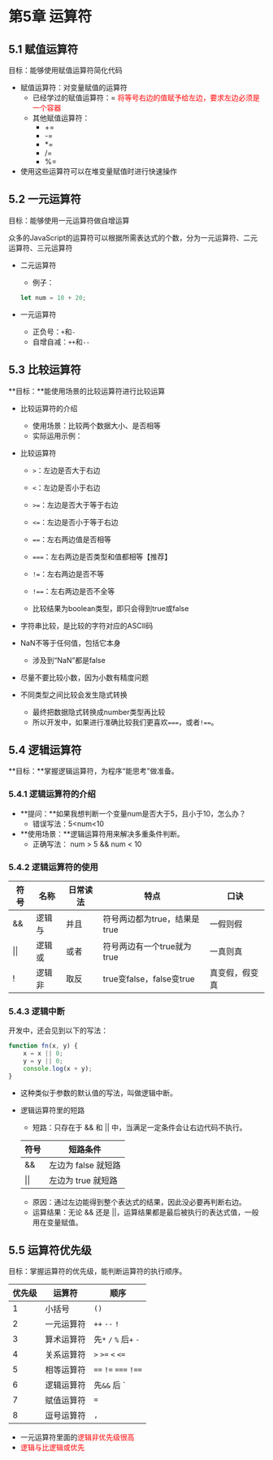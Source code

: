 # 第5章 运算符

## 5.1 赋值运算符

目标：能够使用赋值运算符简化代码

- 赋值运算符：对变量赋值的运算符
    - 已经学过的赋值运算符：= <span style="color:red;">将等号右边的值赋予给左边，要求左边必须是一个容器</span>
    - 其他赋值运算符：
        - +=
        - -=
        - *=
        - /=
        - %=
- 使用这些运算符可以在堆变量赋值时进行快速操作

## 5.2 一元运算符

目标：能够使用一元运算符做自增运算

众多的JavaScript的运算符可以根据所需表达式的个数，分为一元运算符、二元运算符、三元运算符

- 二元运算符

    - 例子：

  ```js
  let num = 10 + 20;
  ```

- 一元运算符

    - 正负号：`+`和`-`
    - 自增自减：`++`和`--`

## 5.3 比较运算符

**目标：**能使用场景的比较运算符进行比较运算

- 比较运算符的介绍

    - 使用场景：比较两个数据大小、是否相等
    - 实际运用示例：

- 比较运算符

    - `>`：左边是否大于右边
    - `<`：左边是否小于右边
    - `>=`：左边是否大于等于右边
    - `<=`：左边是否小于等于右边
    - `==`：左右两边值是否相等
    - `===`：左右两边是否类型和值都相等【推荐】
    - `!=`：左右两边是否不等
    - `!==`：左右两边是否不全等

    - 比较结果为boolean类型，即只会得到true或false

- 字符串比较，是比较的字符对应的ASCII码

- NaN不等于任何值，包括它本身

    - 涉及到“NaN”都是false

- 尽量不要比较小数，因为小数有精度问题

- 不同类型之间比较会发生隐式转换

    - 最终把数据隐式转换成number类型再比较
    - 所以开发中，如果进行准确比较我们更喜欢`===`，或者`!==`。

## 5.4 逻辑运算符

**目标：**掌握逻辑运算符，为程序“能思考”做准备。

### 5.4.1 逻辑运算符的介绍

- **提问：**如果我想判断一个变量num是否大于5，且小于10，怎么办？
    - 错误写法：5<num<10
- **使用场景：**逻辑运算符用来解决多重条件判断。
    - 正确写法： num > 5 && num < 10

### 5.4.2 逻辑运算符的使用

| 符号 | 名称   | 日常读法 | 特点                         | 口诀           |
| ---- | ------ | -------- | ---------------------------- | -------------- |
| &&   | 逻辑与 | 并且     | 符号两边都为true，结果是true | 一假则假       |
| \|\| | 逻辑或 | 或者     | 符号两边有一个true就为true   | 一真则真       |
| !    | 逻辑非 | 取反     | true变false，false变true     | 真变假，假变真 |

### 5.4.3 逻辑中断

开发中，还会见到以下的写法：

```js
function fn(x, y) {
    x = x || 0;
    y = y || 0;
    console.log(x + y);
}
```

- 这种类似于参数的默认值的写法，叫做逻辑中断。

- 逻辑运算符里的短路

    - 短路：只存在于 && 和 || 中，当满足一定条件会让右边代码不执行。

  | 符号 | 短路条件            |
    | ---- | ------------------- |
  | &&   | 左边为 false 就短路 |
  | \|\| | 左边为 true 就短路  |

    - 原因：通过左边能得到整个表达式的结果，因此没必要再判断右边。
    - 运算结果：无论 && 还是 ||，运算结果都是最后被执行的表达式值，一般用在变量赋值。

## 5.5 运算符优先级

目标：掌握运算符的优先级，能判断运算符的执行顺序。

| 优先级 | 运算符     | 顺序                    |
| ------ | ---------- | ----------------------- |
| 1      | 小括号     | `()`                    |
| 2      | 一元运算符 | `++` `--` `!`           |
| 3      | 算术运算符 | 先`*` `/` `%` 后`+` `-` |
| 4      | 关系运算符 | `>` `>=` `<` `<=`       |
| 5      | 相等运算符 | `==` `!=` `===` `!==`   |
| 6      | 逻辑运算符 | 先`&&` 后 `||`          |
| 7      | 赋值运算符 | `=`                     |
| 8      | 逗号运算符 | `,`                     |

- 一元运算符里面的<span style="color:red;">逻辑非优先级很高</span>
- <span style="color:red;">逻辑与比逻辑或优先</span>